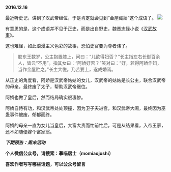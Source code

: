 
**2016.12.16**

最近听史记，讲到了汉武帝继位，于是肯定就会见到“金屋藏娇”这个成语了。
![](https://mmbiz.qlogo.cn/mmbiz_jpg/uDI3FLln00brhvHkxo0OUxLJzykCLbXl8AzzibPlsa08Bmhib6nnrYadObBUspQZxvWiavFMoKfIVAYowQKBhXK0Q/0?wx_fmt=jpeg)


有意思的是，这个成语并不见于正史，而是出自野史，魏晋志怪小说《[汉武故事](http://baike.baidu.com/view/1593248.htm)》。

这也难怪，如此浪漫主义色彩的故事，恐怕史官要为尊者讳了。
>胶东王数岁，公主抱置膝上，问曰：“儿欲得妇否？”长主指左右长御百余人，皆云“不用”。指其女曰：“阿娇好否？”笑对曰：“好，若得阿娇作妇，当作金屋贮之。”长主大悦。乃苦要上，遂成婚焉。


从正史的角度看，阿娇是汉武帝姑姑的女儿，汉武帝的姑姑是长公主，联合汉武帝的母亲，最终废了太子，帮助汉武帝继位。

阿娇也做了皇后，然而结局确实很凄惨。

阿娇自恃有功，和汉武帝处处顶撞，因为卫子夫进宫，和汉武帝大闹，最终因为巫蛊事件被废，郁郁而终。

阿娇的母亲一直为女儿当皇后，大富大贵而忙前忙后，可是从结果看，入帝王家，还不如随便嫁个富家翁。


***下期预告：周末活动***


**个人微信公众号，请搜索：摹喵居士（momiaojushi）**

**喜欢作者写写哪些话题，可以公众号留言**

